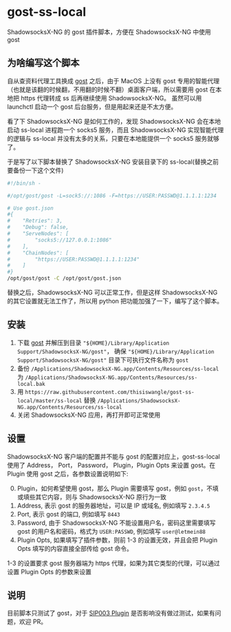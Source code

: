 # gost-ss-local

ShadowsocksX-NG 的 gost 插件脚本，方便在 ShadowsocksX-NG 中使用 gost 

## 为啥编写这个脚本

自从查资料代理工具换成 [gost](https://github.com/ginuerzh/gost) 之后，由于 MacOS 上没有 gost 专用的智能代理（也就是该翻的时候翻，不用翻的时候不翻）桌面客户端，所以需要用 gost 在本地把 https 代理转成 ss 后再继续使用 ShadowsocksX-NG。 虽然可以用 launchctl 启动一个 gost 后台服务，但是用起来还是不太方便。

看了下 ShadowsocksX-NG 是如何工作的，发现 ShadowsocksX-NG 会在本地启动 ss-local 进程跑一个 socks5 服务，而且 ShadowsocksX-NG 实现智能代理的逻辑与 ss-local 并没有太多的关系，只要在本地能提供一个 socks5 服务就够了。 

于是写了以下脚本替换了 ShadowsocksX-NG 安装目录下的 ss-local(替换之前要备份一下这个文件)

```bash
#!/bin/sh -

#/opt/gost/gost -L=sock5://:1086 -F=https://USER:PASSWD@1.1.1.1:1234

# Use gost.json
#{
#    "Retries": 3,
#    "Debug": false,
#    "ServeNodes": [
#        "socks5://127.0.0.1:1086"
#    ],
#    "ChainNodes": [
#        "https://USER:PASSWD@1.1.1.1:1234"
#    ]
#}
/opt/gost/gost -C /opt/gost/gost.json
```

替换之后，ShadowsocksX-NG 可以正常工作，但是这样 ShadowsocksX-NG 的其它设置就无法工作了，所以用 python 把功能加强了一下，编写了这个脚本。


## 安装

1. 下载 [gost](https://github.com/ginuerzh/gost/releases/download/v2.11.1/gost-darwin-amd64-2.11.1.gz) 并解压到目录 `"${HOME}/Library/Application Support/ShadowsocksX-NG/gost"`， 确保 `"${HOME}/Library/Application Support/ShadowsocksX-NG/gost"` 目录下可执行文件名称为 `gost`
2. 备份 `/Applications/ShadowsocksX-NG.app/Contents/Resources/ss-local` 为 `/Applications/ShadowsocksX-NG.app/Contents/Resources/ss-local.bak` 
3. 用 `https://raw.githubusercontent.com/thisiswangle/gost-ss-local/master/ss-local` 替换 `/Applications/ShadowsocksX-NG.app/Contents/Resources/ss-local` 
4. 关闭 ShadowsocksX-NG 应用，再打开即可正常使用

## 设置

ShadowsocksX-NG 客户端的配置并不能与 gost 的配置对应上，gost-ss-local 使用了 Address， Port， Password， Plugin，Plugin Opts 来设置 gost。在 Plugin 使用 gost 之后，各参数设置说明如下: 

0. Plugin，如何希望使用 gost，那么 Plugin 需要填写 gost，例如 `gost`，不填或填些其它内容，则与 ShadowsocksX-NG 原行为一致
1. Address, 表示 gost 的服务器地址，可以是 IP 或域名, 例如填写 `2.3.4.5`
2. Port, 表示 gost 的端口, 例如填写 `8443`
3. Password, 由于 ShadowsocksX-NG 不能设置用户名，密码这里需要填写 gost 的用户名和密码，格式为 `USER:PASSWD`, 例如填写 `user@letmein88`
4. Plugin Opts, 如果填写了插件参数，则前 1-3 的设置无效，并且会把 Plugin Opts 填写的内容直接全部传给 gost 命令。

1-3 的设置要求 gost 服务器端为 https 代理，如果为其它类型的代理，可以通过设置 Plugin Opts 的参数来设置


## 说明

目前脚本只测试了 gost，对于 [SIP003 Plugin](https://github.com/shadowsocks/ShadowsocksX-NG/wiki/SIP003-Plugin) 是否影响没有做过测试，如果有问题，欢迎 PR。
